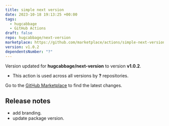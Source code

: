 ```yaml
---
title: simple next version
date: 2023-10-18 19:13:25 +00:00
tags:
  - hugcabbage
  - GitHub Actions
draft: false
repo: hugcabbage/next-version
marketplace: https://github.com/marketplace/actions/simple-next-version
version: v1.0.2
dependentsNumber: "?"
---
```



Version updated for **hugcabbage/next-version** to version **v1.0.2**.
- This action is used across all versions by **?** repositories.

Go to the [GitHub Marketplace](https://github.com/marketplace/actions/simple-next-version) to find the latest changes.

## Release notes

* add branding.
* update package version.
